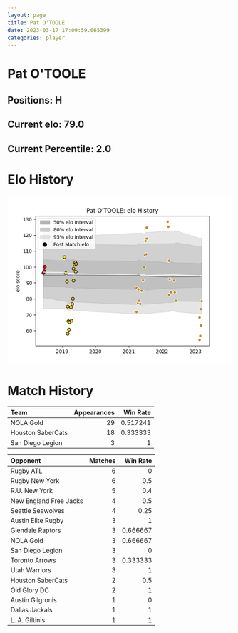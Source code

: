 ```yaml
---  
layout: page  
title: Pat O'TOOLE  
date: 2023-03-17 17:09:59.065399  
categories: player  
---
```

# Pat O'TOOLE

## Positions: H

## Current elo: 79.0

## Current Percentile: 2.0

# Elo History


![elo history](history_PatO'TOOLE.png)
# Match History


| Team              |   Appearances |   Win Rate |
|:------------------|--------------:|-----------:|
| NOLA Gold         |            29 |   0.517241 |
| Houston SaberCats |            18 |   0.333333 |
| San Diego Legion  |             3 |   1        |

| Opponent               |   Matches |   Win Rate |
|:-----------------------|----------:|-----------:|
| Rugby ATL              |         6 |   0        |
| Rugby New York         |         6 |   0.5      |
| R.U. New York          |         5 |   0.4      |
| New England Free Jacks |         4 |   0.5      |
| Seattle Seawolves      |         4 |   0.25     |
| Austin Elite Rugby     |         3 |   1        |
| Glendale Raptors       |         3 |   0.666667 |
| NOLA Gold              |         3 |   0.666667 |
| San Diego Legion       |         3 |   0        |
| Toronto Arrows         |         3 |   0.333333 |
| Utah Warriors          |         3 |   1        |
| Houston SaberCats      |         2 |   0.5      |
| Old Glory DC           |         2 |   1        |
| Austin Gilgronis       |         1 |   0        |
| Dallas Jackals         |         1 |   1        |
| L. A. Giltinis         |         1 |   1        |
